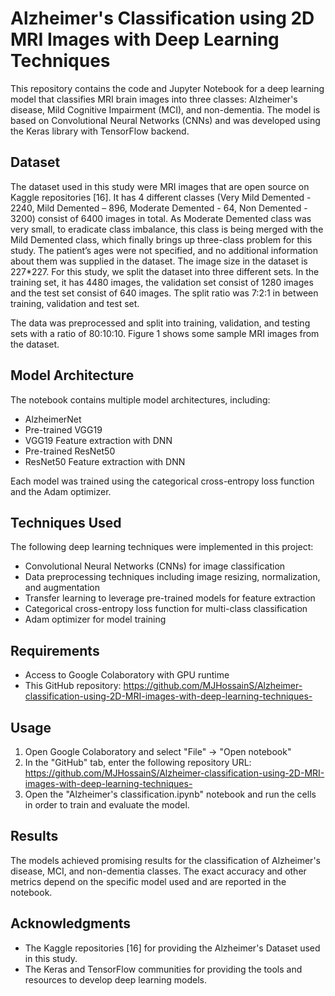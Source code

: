 # Alzheimer's Classification using 2D MRI Images with Deep Learning Techniques

This repository contains the code and Jupyter Notebook for a deep learning model that classifies MRI brain images into three classes: Alzheimer's disease, Mild Cognitive Impairment (MCI), and non-dementia. The model is based on Convolutional Neural Networks (CNNs) and was developed using the Keras library with TensorFlow backend.

## Dataset

The dataset used in this study were MRI images that are open source on Kaggle repositories [16]. It has 4 different classes (Very Mild Demented - 2240, Mild Demented – 896, Moderate Demented - 64, Non Demented - 3200) consist of 6400 images in total. As Moderate Demented class was very small, to eradicate class imbalance, this class is being merged with the Mild Demented class, which finally brings up three-class problem for this study. The patient’s ages were not specified, and no additional information about them was supplied in the dataset. The image size in the dataset is 227*227. For this study, we split the dataset into three different sets. In the training set, it has 4480 images, the validation set consist of 1280 images and the test set consist of 640 images. The split ratio was 7:2:1 in between training, validation and test set.

The data was preprocessed and split into training, validation, and testing sets with a ratio of 80:10:10. Figure 1 shows some sample MRI images from the dataset.

## Model Architecture

The notebook contains multiple model architectures, including:

- AlzheimerNet
- Pre-trained VGG19 
- VGG19 Feature extraction with DNN 
- Pre-trained ResNet50 
- ResNet50 Feature extraction with DNN 

Each model was trained using the categorical cross-entropy loss function and the Adam optimizer.

## Techniques Used

The following deep learning techniques were implemented in this project:

- Convolutional Neural Networks (CNNs) for image classification
- Data preprocessing techniques including image resizing, normalization, and augmentation
- Transfer learning to leverage pre-trained models for feature extraction
- Categorical cross-entropy loss function for multi-class classification
- Adam optimizer for model training

## Requirements

- Access to Google Colaboratory with GPU runtime
- This GitHub repository: https://github.com/MJHossainS/Alzheimer-classification-using-2D-MRI-images-with-deep-learning-techniques-

## Usage

1. Open Google Colaboratory and select "File" -> "Open notebook"
2. In the "GitHub" tab, enter the following repository URL: https://github.com/MJHossainS/Alzheimer-classification-using-2D-MRI-images-with-deep-learning-techniques-
3. Open the "Alzheimer's classification.ipynb" notebook and run the cells in order to train and evaluate the model.

## Results

The models achieved promising results for the classification of Alzheimer's disease, MCI, and non-dementia classes. The exact accuracy and other metrics depend on the specific model used and are reported in the notebook.


## Acknowledgments

- The Kaggle repositories [16] for providing the Alzheimer's Dataset used in this study.
- The Keras and TensorFlow communities for providing the tools and resources to develop deep learning models.

